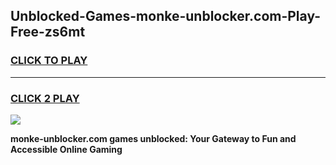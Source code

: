 
## Unblocked-Games-monke-unblocker.com-Play-Free-zs6mt
<h3>
<a href="https://premium76.site?title=monke-unblocker.com&ref=20M">CLICK TO PLAY</a></h3>
<hr>

<h3>
<a href="https://premium76.site?title=monke-unblocker.com&ref=20M">CLICK 2 PLAY</a>
  
</h3>

<a href="https://premium76.site?title=monke-unblocker.com&ref=19M"><img src="https://clearcache.store/games.png"></a>


**monke-unblocker.com games unblocked: Your Gateway to Fun and Accessible Online Gaming**
